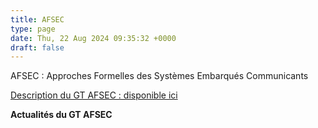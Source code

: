 ```yaml
---
title: AFSEC
type: page
date: Thu, 22 Aug 2024 09:35:32 +0000
draft: false
---
```


AFSEC : Approches Formelles des Systèmes Embarqués Communicants

[Description du GT AFSEC : disponible ici](/group/afsec/)

**Actualités du GT AFSEC**
